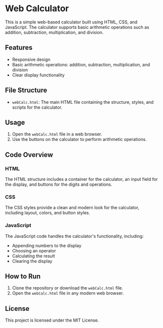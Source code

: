 # Web Calculator

This is a simple web-based calculator built using HTML, CSS, and JavaScript. The calculator supports basic arithmetic operations such as addition, subtraction, multiplication, and division.

## Features

- Responsive design
- Basic arithmetic operations: addition, subtraction, multiplication, and division
- Clear display functionality

## File Structure

- `webCalc.html`: The main HTML file containing the structure, styles, and scripts for the calculator.

## Usage

1. Open the `webCalc.html` file in a web browser.
2. Use the buttons on the calculator to perform arithmetic operations.

## Code Overview

### HTML

The HTML structure includes a container for the calculator, an input field for the display, and buttons for the digits and operations.

### CSS

The CSS styles provide a clean and modern look for the calculator, including layout, colors, and button styles.

### JavaScript

The JavaScript code handles the calculator's functionality, including:

- Appending numbers to the display
- Choosing an operator
- Calculating the result
- Clearing the display

## How to Run

1. Clone the repository or download the `webCalc.html` file.
2. Open the `webCalc.html` file in any modern web browser.

## License

This project is licensed under the MIT License.
